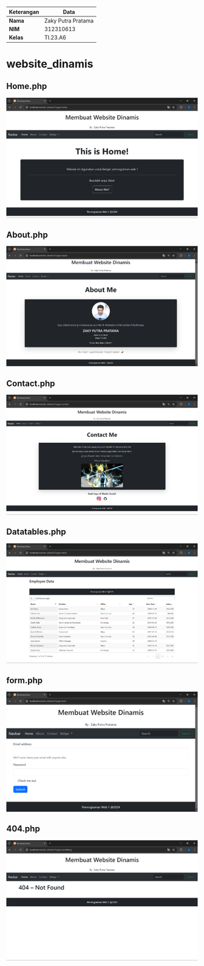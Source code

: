 | Keterangan | Data                |
| ---------- | ------------------- |
| **Nama**   | Zaky Putra Pratama |
| **NIM**    | 312310613           |
| **Kelas**  | TI.23.A6            |
#
# website_dinamis
## Home.php
![gambar](img/home.png)
## About.php
![gambar](img/about.png)
## Contact.php
![gambar](img/contact.png)
## Datatables.php
![gambar](img/datatables.png)
## form.php
![gambar](img/form.png)
## 404.php
![gambar](img/404.png)
